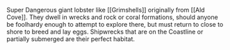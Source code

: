 Super Dangerous giant lobster like [[Grimshells]] originally from [[Ald Cove]].  They dwell in wrecks and rock or coral formations, should anyone be foolhardy enough to attempt to explore there, but must return to close to shore to breed and lay eggs.  Shipwrecks that are on the Coastline or partially submerged are their perfect habitat.